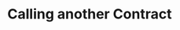 ---
id: tuto8
title: Calling another Contract
sidebar_label: 8. Calling contract
slug: /dapp-tools/tutorials/archetype-callcontr
---
